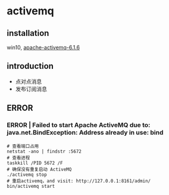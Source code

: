 # activemq

## installation

win10, [apache-activemq-6.1.6](https://dlcdn.apache.org//activemq/6.1.6/apache-activemq-6.1.6-bin.zip)

## introduction

- 点对点消息
- 发布订阅消息

## ERROR

### ERROR | Failed to start Apache ActiveMQ due to: java.net.BindException: Address already in use: bind

```shell
# 查看端口占用
netstat -ano | findstr :5672
# 查看进程
taskkill /PID 5672 /F
# 确保没有重复启动 ActiveMQ
./activemq stop
# 重启activemq，and visit: http://127.0.0.1:8161/admin/
bin/activemq start
```

